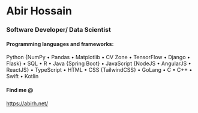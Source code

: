 # Abir Hossain

### Software Developer/ Data Scientist



#### Programming languages and frameworks:
Python {NumPy • Pandas • Matplotlib • CV Zone • TensorFlow • Django • Flask} • SQL • R • Java {Spring Boot} • JavaScript {NodeJS • AngularJS • ReactJS} • TypeScript • HTML • CSS {TailwindCSS} • GoLang • C • C++ • Swift • Kotlin


                                                                                                                                        


#### Find me @
https://abirh.net/
